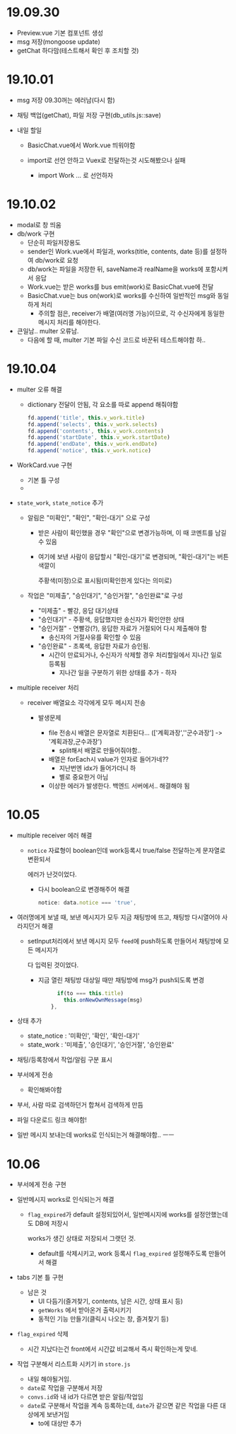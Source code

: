 # 19.09.30

- Preview.vue 기본 컴포넌트 생성
- msg 저장(mongoose update)
- getChat 하다맘(테스트해서 확인 후 조치할 것)



# 19.10.01

- msg 저장 09.30꺼는 에러남(다시 함)

- 채팅 백업(getChat), 파일 저장 구현(db_utils.js::save)

- 내일 할일

  - BasicChat.vue에서 Work.vue 띄워야함

  - import로 선언 안하고 Vuex로 전달하는것 시도해봤으나 실패

    - import Work ... 로 선언하자




# 19.10.02

- modal로 창 띄움
- db/work 구현
  - 단순히 파일저장용도
  - sender인 Work.vue에서 파일과, works(title, contents, date 등)를 설정하여 db/work로 요청
  - db/work는 파일을 저장한 뒤, saveName과 realName을 works에 포함시켜서 응답
  - Work.vue는 받은 works를 bus emit(work)로 BasicChat.vue에 전달 
  - BasicChat.vue는 bus on(work)로 works를 수신하여 일반적인 msg와 동일하게 처리
    - 주의할 점은, receiver가 배열(여러명 가능)이므로, 각 수신자에게 동일한 메시지 처리를 해야한다.
- 큰일남.. multer 오류남. 
  - 다음에 할 때, multer 기본 파일 수신 코드로 바꾼뒤 테스트해야함 하..



# 19.10.04

- multer 오류 해결

  - dictionary 전달이 안됨, 각 요소를 따로 append 해줘야함

    ```js
    fd.append('title', this.v_work.title)
    fd.append('selects', this.v_work.selects)
    fd.append('contents', this.v_work.contents)
    fd.append('startDate', this.v_work.startDate)
    fd.append('endDate', this.v_work.endDate)
    fd.append('notice', this.v_work.notice)
    ```

- WorkCard.vue 구현

  - 기본 틀 구성
  - 

- `state_work`, `state_notice` 추가

  - 알림은 "미확인", "확인", "확인-대기" 으로 구성

    - 받은 사람이 확인했을 경우 "확인"으로 변경가능하며, 이 때 코멘트를 남길 수 있음

    - 여기에 보낸 사람이 응답할시 "확인-대기"로 변경되며, "확인-대기"는 버튼 색깔이

      주황색(미정)으로 표시됨(미확인한게 있다는 의미로)

  - 작업은 "미제출", "승인대기", "승인거절", "승인완료"로 구성

    - "미제출" - 빨강, 응답 대기상태
    - "승인대기" - 주황색, 응답했지만 송신자가 확인안한 상태
    - "승인거절" - 연빨강(?), 응답한 자료가 거절되어 다시 제출해야 함
      - 송신자의 거절사유를 확인할 수 있음
    - "승인완료" - 초록색, 응답한 자료가 승인됨.  
      - 시간이 만료되거나, 수신자가 삭제할 경우 처리할일에서 지나간 일로 등록됨
        - 지나간 일을 구분하기 위한 상태를 추가  - 하자

- multiple receiver 처리

  - receiver 배열요소 각각에게 모두 메시지 전송

    - 발생문제

      - file 전송시 배열은 문자열로 치환된다... (['계획과장',''군수과장'] -> '계획과장,군수과장')
        - split해서 배열로 만들어줘야함..
      - 배열은 forEach시 value가 인자로 들어가네??
        - 지난번엔 idx가 들어가더니 하
        - 별로 중요한거 아님
      - 이상한 에러가 발생한다. 백엔드 서버에서.. 해결해야 됨




# 10.05

- multiple receiver 에러 해결

  - `notice` 자료형이 boolean인데 work등록시 true/false 전달하는게 문자열로 변환되서

    에러가 난것이었다.

    - 다시 boolean으로 변경해주어 해결

      ```js
      notice: data.notice === 'true',
      ```

- 여러명에게 보낼 때, 보낸 메시지가 모두 지금 채팅방에 뜨고, 채팅방 다시열어야 사라지던거 해결

  - setInput처리에서 보낸 메시지 모두 `feed`에 push하도록 만들어서 채팅방에 모든 메시지가

    다 입력된 것이었다.

    - 지금 열린 채팅방 대상일 때만 채팅방에 msg가 push되도록 변경

      ```js
            if(to === this.title)
              this.onNewOwnMessage(msg)
          },
      ```

- 상태 추가
  - state_notice : '미확인', '확인', '확인-대기'
  - state_work : '미제출', '승인대기', '승인거절', '승인완료'
  
- 채팅/등록창에서 작업/알림 구분 표시

- 부서에게 전송

  - 확인해봐야함

- 부서, 사람 따로 검색하던거 합쳐서 검색하게 만듬

- 파일 다운로드 링크 해야함!

- 일반 메시지 보내는데 works로 인식되는거 해결해야함.. ㅡㅡ



# 10.06

- 부서에게 전송 구현

- 일반메시지 works로 인식되는거 해결

  - `flag_expired`가 default 설정되있어서, 일반메시지에 works를 설정안했는데도 DB에 저장시

    works가 생긴 상태로 저장되서 그랫던 것.

    - default를 삭제시키고, work 등록시 `flag_expired` 설정해주도록 만들어서 해결

- tabs 기본 틀 구현

  - 남은 것
    - UI 다듬기(즐겨찾기, contents, 남은 시간, 상태 표시 등)
    - `getWorks` 에서 받아온거 출력시키기
    - 동적인 기능 만들기(클릭시 나오는 창, 즐겨찾기 등)

- `flag_expired` 삭제
  - 시간 지났다는건 front에서 시간값 비교해서 즉시 확인하는게 맞네.
- 작업 구분해서 리스트화 시키기 in `store.js`
  - 내일 해야될거임.
  - `date`로 작업을 구분해서 저장
  - `convs.id`와 내 id가 다르면 받은 알림/작업임
  - `date`로 구분해서 작업을 계속 등록하는데, `date`가 같으면 같은 작업을 다른 대상에게 보낸거임
    - to에 대상만 추가